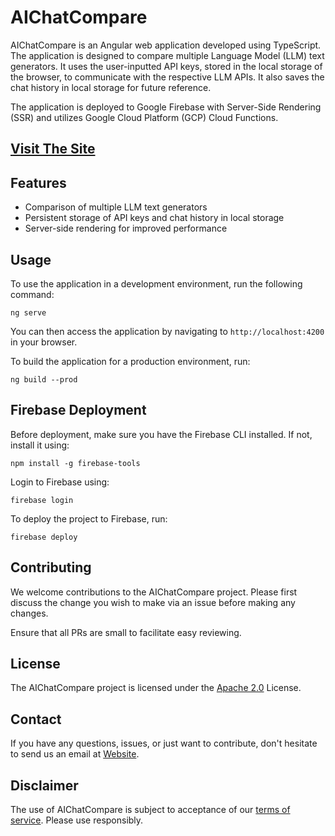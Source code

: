 # AIChatCompare

AIChatCompare is an Angular web application developed using TypeScript. The application is designed to compare multiple Language Model (LLM) text generators. It uses the user-inputted API keys, stored in the local storage of the browser, to communicate with the respective LLM APIs. It also saves the chat history in local storage for future reference.

The application is deployed to Google Firebase with Server-Side Rendering (SSR) and utilizes Google Cloud Platform (GCP) Cloud Functions.

## [Visit The Site](https://ai-chat-compare.web.app)

## Features

* Comparison of multiple LLM text generators
* Persistent storage of API keys and chat history in local storage
* Server-side rendering for improved performance


## Usage

To use the application in a development environment, run the following command:

```
ng serve
```

You can then access the application by navigating to `http://localhost:4200` in your browser.

To build the application for a production environment, run:

```
ng build --prod
```

## Firebase Deployment

Before deployment, make sure you have the Firebase CLI installed. If not, install it using:

```
npm install -g firebase-tools
```

Login to Firebase using:

```
firebase login
```

To deploy the project to Firebase, run:

```
firebase deploy
```

## Contributing

We welcome contributions to the AIChatCompare project. Please first discuss the change you wish to make via an issue before making any changes.

Ensure that all PRs are small to facilitate easy reviewing.

## License

The AIChatCompare project is licensed under the [Apache 2.0](./LICENSE) License.

## Contact

If you have any questions, issues, or just want to contribute, don't hesitate to send us an email at [Website](https://tuviarumpler.web.app/welcome).

## Disclaimer

The use of AIChatCompare is subject to acceptance of our [terms of service](./TERMS_OF_SERVICE.md). Please use responsibly.
